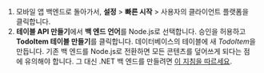
1. 모바일 앱 백엔드로 돌아가서, **설정** > **빠른 시작** > 사용자의 클라이언트 플랫폼을 클릭합니다.
2. **테이블 API 만들기**에서 **백 엔드 언어**를 Node.js로 선택합니다. 승인을 허용하고 **TodoItem 테이블 만들기**를 클릭합니다. 데이터베이스의 테이블에 새 *TodoItem*을 만듭니다. 기존 백 엔드를 Node.js로 전환하면 모든 콘텐츠를 덮어쓰게 되다는 점에 유의해야 합니다. 그 대신 .NET 백 엔드를 만들려면 [이 지침을 따르세요](../articles/app-service-mobile/app-service-mobile-dotnet-backend-how-to-use-server-sdk.md#create-app).

<!---HONumber=AcomDC_0810_2016-->